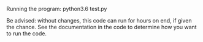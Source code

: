 Running the program:
    python3.6 test.py

Be advised: without changes, this code can run for hours on end, if given the chance.
See the documentation in the code to determine how you want to run the code.